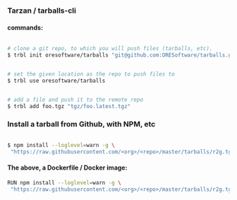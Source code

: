 
### Tarzan / tarballs-cli

#### commands:

```bash

# clone a git repo, to which you will push files (tarballs, etc).
$ trbl init oresoftware/tarballs "git@github.com:ORESoftware/tarballs.git"


# set the given location as the repo to push files to
$ trbl use oresoftware/tarballs


# add a file and push it to the remote repo
$ trbl add foo.tgz "tgz/foo.latest.tgz"

```

### Install a tarball from Github, with NPM, etc

```bash

$ npm install --loglevel=warn -g \
 "https://raw.githubusercontent.com/<org>/<repo>/master/tarballs/r2g.tgz?$(date +%s)"

```

#### The above, a Dockerfile / Docker image:

```bash
RUN npm install --loglevel=warn -g \
 "https://raw.githubusercontent.com/<org>/<repo>/master/tarballs/r2g.tgz?$(date +%s)"
```

